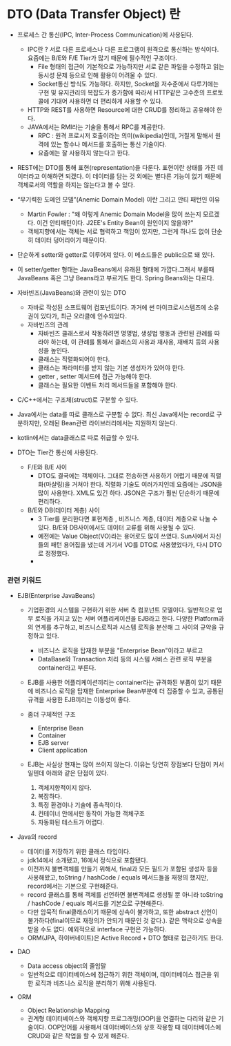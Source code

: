 #  DTO (Data Transfer Object) 란 
- 프로세스 간 통신(IPC, Inter-Process Communication)에 사용된다. 
    - IPC란 ? 서로 다른 프로세스나 다른 프로그램이 원격으로 통신하는 방식이다. 요즘에는 B/E와 F/E Tier가 많기 때문에 필수적인 구조이다. 
        - File 형태의 접근이 기본적으로 가능하지만 서로 같은 파일을 수정하고 읽는 동시성 문제 등으로 인해 활용이 어려울 수 있다. 
        - Socket통신 방식도 가능하다. 하지만, Socket을 저수준에서 다루기에는 구현 및 유지관리의 복잡도가 증가함에 따라서 HTTP같은 고수준의 프로토콜에 기대어 사용하면 더 편리하게 사용할 수 있다. 
    - HTTP와 REST를 사용하면 Resource에 대한 CRUD를 정리하고 공유해야 한다.
    - JAVA에서는 RMI라는 기술을 통해서 RPC를 제공한다.
        - RPC : 원격 프로시저 호출이라는 의미(wikipedia)인데, 거칠게 말해서 원격에 있는 함수나 메서드를 호출하는 통신 기술이다.
        - 요즘에는 잘 사용하지 않는다고 한다.   
- REST에는 DTO를 통해 표현(representation)을 다룬다. 표현이란 상태를 가진 데이터라고 이해하면 되겠다. 이 데이터를 담는 것 외에는 별다른 기능이 없기 때문에 객체로서의 역할을 하지는 않는다고 볼 수 있다. 
    
- “무기력한 도메인 모델”(Anemic Domain Model) 이란 그리고 안티 패턴인 이유
    - Martin Fowler : "왜 이렇게 Anemic Domain Model을 많이 쓰는지 모르겠다. 이건 안티패턴이다. J2EE's Entity Bean이 원인이지 않을까?"
    - 객체지향에서는 객체는 서로 협력하고 책임이 있지만, 그런게 하나도 없이 단순히 데이터 덩어리이기 때문이다. 
- 단순하게 setter와 getter로 이루어져 있다. 이 메소드들은 public으로 돼 있다.
- 이 setter/getter 형태는 JavaBeans에서 유래된 형태에 가깝다.그래서 부를때 JavaBeans 혹은 그냥 Beans라고 부르기도 한다. Spring Beans와는 다르다. 


- 자바빈즈(JavaBeans)와 관련이 있는 DTO
    - 자바로 작성된 소프트웨어 컴포넌트이다. 과거에 썬 마이크로시스템즈에 소유권이 있다가, 최근 오라클에 인수되었다. 
    - 자바빈즈의 관례
        - 자바빈즈 클래스로서 작동하려면 명명법, 생성법 행동과 관련된 관례를 따라야 하는데, 이 관례를 통해서 클래스의 사용과 재사용, 재배치 등의 사용성을 높인다. 
        - 클래스는 직렬화되어야 한다. 
        - 클래스는 파라미터를 받지 않는 기본 생성자가 있어야 한다. 
        - getter , setter 메서드에 접근 가능해야 한다. 
        - 클래스는 필요한 이벤트 처리 메서드들을 포함해야 한다.
- C/C++에서는 구조체(struct)로 구분할 수 있다.
- Java에서는 data를 따로 클래스로 구분할 수 없다. 최신 Java에서는  record로 구분하지만, 오래된 Bean관련 라이브러리에서는 지원하지 않는다.
- kotlin에서는 data클래스로 따로 취급할 수 있다. 


- DTO는 Tier간 통신에 사용된다.
    - F/E와 B/E 사이
        - DTO도 결국에는 객체이다. 그대로 전송하면 사용하기 어렵기 때문에 직렬화(마샬링)을 거쳐야 한다. 직렬화 기술도 여러가지인데 요즘에는 JSON을 많이 사용한다. XML도 있긴 하다. JSON은 구조가 훨씬 단순하기 때문에 편리하다.
    - B/E와 DB(데이터 계층) 사이
        - 3 Tier를 분리한다면 표현계층 , 비즈니스 계층, 데이터 계층으로 나눌 수 있다. B/E와 DB사이에서도 데이터 교류를 위해 사용될 수 있다.
        - 예전에는 Value Object(VO)라는 용어로도 많이 쓰였다. Sun사에서 자신들의 패턴 용어집을 냈는데 거기서 VO를 DTO로 사용했었다가, 다시 DTO로 정정했다.
        - 





### 관련 키워드
- EJB(Enterprise JavaBeans)
    -  기업환경의 시스템을 구현하기 위한 서버 측 컴포넌트 모델이다. 일반적으로 업무 로직을 가지고 있는 서버 어플리케이션을 EJB라고 한다. 다양한 Platform과의 연계를 추구하고, 비즈니스로직과 시스템 로직을 분산해 그 사이의 규약을 규정하고 있다. 
        - 비즈니스 로직을 탑재한 부분을 "Enterprise Bean"이라고 부르고
        - DataBase와 Transaction 처리 등의 시스템 서비스 관련 로직 부분을 container라고 부른다.
    - EJB를 사용한 어플리케이션끼리는 container라는 규격화된 부품이 있기 때문에 비즈니스 로직을 탑재한 Enterprise Bean부분에 더 집중할 수 있고, 공통된 규격을 사용한 EJB끼리는 이동성이 좋다. 

    - 좀더 구체적인 구조
        - Enterprise Bean
        - Container
        - EJB server
        - Client application
    - EJB는 사실상 현재는 많이 쓰이지 않는다. 이유는 당연히 장점보다 단점이 커서일텐데 아래와 같은 단점이 있다. 
        1. 객체지향적이지 않다.
        2. 복잡하다.
        3. 특정 환경이나 기술에 종속적이다.
        4. 컨테이너 안에서만 동작이 가능한 객체구조
        5. 자동화된 테스트가 어렵다.
        
- Java의 record
    - 데이터를 저장하기 위한 클래스 타입이다.
    - jdk14에서 소개됐고, 16에서 정식으로 포함됐다.
    - 이전까지 불변객체를 만들기 위해서, final과 모든 필드가 포함된 생성자 등을 사용해왔고, toString / hashCode / equals 메서드들을 재정의 했지만, record에서는 기본으로 구현해준다.
    - record 클래스를 통해 객체를 선언하면 불변객체로 생성될 뿐 아니라 toString / hashCode / equals 메서드를 기본으로 구현해준다.
    - 다만 암묵적 final클래스이기 때문에 상속이 불가하고, 또한 abstract 선언이 불가하다(final이므로 재정의가 안되기 때문인 것 같다.). 같은 맥락으로 상속을 받을 수도 없다. 예외적으로 interface 구현은 가능하다.
    - ORM(JPA, 하이버네이트)은 Active Record + DTO 형태로 접근하기도 한다. 
- DAO
    - Data access object의 줄임말
    - 일반적으로 데이터베이스에 접근하기 위한 객체이며, 데이터베이스 접근을 위한 로직과 비즈니스 로직을 분리하기 위해 사용된다. 
- ORM
    - Object Relationship Mapping
    - 관계형 데이터베이스와 객체지향 프로그래밍(OOP)을 연결하는 다리와 같은 기술이다. OOP언어를 사용해서 데이터베이스와 상호 작용할 때 데이터베이스에 CRUD와 같은 작업을 할 수 있게 해준다. 